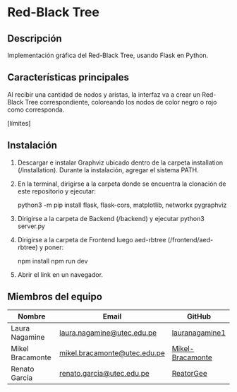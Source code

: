 # Red-Black Tree

## Descripción
Implementación gráfica del Red-Black Tree, usando Flask en Python.

## Características principales
Al recibir una cantidad de nodos y aristas, la interfaz va a crear un Red-Black Tree correspondiente, coloreando los nodos de color negro o rojo como corresponda.

[límites]

## Instalación

1. Descargar e instalar Graphviz ubicado dentro de la carpeta installation (/installation). Durante la instalación, agregar el sistema PATH.
2. En la terminal, dirigirse a la carpeta donde se encuentra la clonación de este repositorio y ejecutar:

   python3 -m pip install flask, flask-cors, matplotlib, networkx pygraphviz

4. Dirigirse a la carpeta de Backend (/backend) y ejecutar python3 server.py
5. Dirigirse a la carpeta de Frontend luego  aed-rbtree (/frontend/aed-rbtree) y poner:

   npm install
   npm run dev

6. Abrir el link en un navegador.

## Miembros del equipo 

| Nombre              | Email                          | GitHub    |
|---------------------|--------------------------------|----------------|
| Laura Nagamine      | laura.nagamine@utec.edu.pe     | [lauranagamine1](https://github.com/lauranagamine1) |
| Mikel Bracamonte    | mikel.bracamonte@utec.edu.pe   | [Mikel-Bracamonte](https://github.com/Mikel-Bracamonte) |
| Renato García       | renato.garcia@utec.edu.pe       | [ReatorGee](https://github.com/ReatorGee) |
